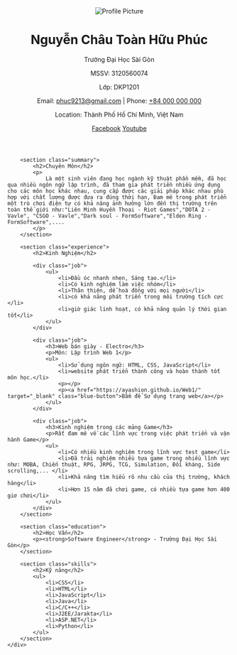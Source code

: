 <!DOCTYPE html>
<html lang="en">
<head>
    <meta charset="UTF-8">
    <meta name="viewport" content="width=device-width, initial-scale=1.0">
    <meta http-equiv="X-UA-Compatible" content="ie=edge">
    <title>Nguyễn Châu Toàn Hữu Phúc - CV</title>
    <link rel="stylesheet" href="styles.css">
</head>
<body>
    <div class="container">
        <header>
            <div class="header-content">
                <div class="profile-image">
                    <img src="profile.jpg" alt="Profile Picture ">
                </div>
                <div class="header-text">
                    <h1>Nguyễn Châu Toàn Hữu Phúc</h1>
                    <p>Trường Đại Học Sài Gòn</p>
                    <p>MSSV: 3120560074</p>
                    <p>Lớp: DKP1201</p>
                    <div class="contact-info">
                        <p>Email: <a href="#">phuc9213@gmail.com</a> | Phone: <a href="#" type="Phone">+84 000 000 000</a></p>
                        <p>Location: Thành Phố Hồ Chí Minh, Việt Nam</p>
                        <p>  
                            <a href="https://www.facebook.com/AyaRushi" target="_blank">Facebook</a>
                            <a href="https://www.youtube.com/@AyaRushi" target="_blank">Youtube</a>
                        </p>
                    </div>
                </div>
            </div>
        </header>

        <section class="summary">
            <h2>Chuyên Môn</h2>
            <p>
                Là một sinh viên đang học ngành kỹ thuật phần mềm, đã học qua nhiều ngôn ngữ lập trình, đã tham gia phát triền nhiều ứng dụng cho các môn học khác nhau, cung cấp được các giải pháp khác nhau phù hợp với chất lượng được đưa ra đúng thời hạn, Đam mê trong phát triển một trò chơi điện tự có khả năng ảnh hưởng lớn đến thị trường trên toàn thế giới như:"Liên Minh Huyền Thoại - Riot Games","DOTA 2 - Vavle", "CSGO - Vavle","Dark soul - FormSoftware","Elden Ring - FormSoftware",....
            </p>
        </section>

        <section class="experience">
            <h2>Kinh Nghiệm</h2>

            <div class="job">
                <ul>
                    <li>Đầu óc nhanh nhẹn, Sáng tạo.</li>
                    <li>Có kinh nghiệm làm việc nhóm</li>
                    <li>Thân thiện, dễ hoà đồng với mọi người</li>
                    <li>có khả năng phát triển trong môi trường tích cực </li>
                    <li>giờ giác linh hoạt, có khả năng quản lý thời gian tốt</li>
                </ul>
            </div>

            <div class="job">
                <h3>Web bán giày - Electro</h3>
                <p>Môn: Lập trình Web 1</p>
                <ul>
                    <li>Sử dụng ngôn ngữ: HTML, CSS, JavaScript</li>
                    <li>website phát triển thành công và hoàn thành tốt môn học.</li>
                    <p></p>
                    <p><a href="https://ayashion.github.io/Web1/"  target="_blank" class="blue-button">Bấm để Sử dụng trang web</a></p>
                </ul>
            </div>
        
            <div class="job">
                <h3>Kinh nghiệm trong các mảng Game</h3>
                <p>Rất đam mê về các lĩnh vực trong việc phát triển và vận hành Game</p>
                <ul>
                    <li>Có nhiều kinh nghiệm trong lĩnh vực test game</li>
                    <li>Đã trải nghiệm nhiều tựa game trong nhiều lĩnh vực như: MOBA, Chiến thuật, RPG, JRPG, TCG, Simulation, Đối kháng, Side scrolling,... </li>
                    <li>Khả năng tìm hiểu rõ nhu cầu của thị trường, khách hàng</li>
                    <li>Hơn 15 năm đã chơi game, có nhiều tựa game hơn 400 giơ chơi</li>
                </ul>
            </div>
        </section>

        <section class="education">
            <h2>Học Vấn</h2>
            <p><strong>Software Engineer</strong> - Trường Đại Học Sài Gòn</p>
        </section>

        <section class="skills">
            <h2>Kỹ năng</h2>
            <ul>
                <li>CSS</li>
                <li>HTML</li>
                <li>JavaScript</li>
                <li>Java</li>
                <li>C/C++</li>
                <li>J2EE/Jarakta</li>
                <li>ASP.NET</li>
                <li>Python</li>
            </ul>
        </section>
    </div>
</body>
</html>
